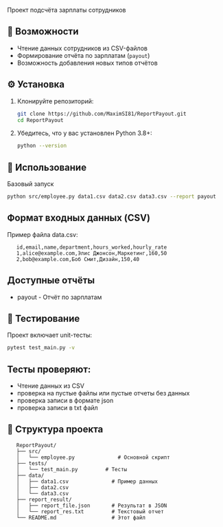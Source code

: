 Проект подсчёта зарплаты сотрудников

## 📌 Возможности

- Чтение данных сотрудников из CSV-файлов
- Формирование отчёта по зарплатам (`payout`)
- Возможность добавления новых типов отчётов

## ⚙️ Установка

1. Клонируйте репозиторий:
   ```bash
   git clone https://github.com/MaximSI81/ReportPayout.git
   cd ReportPayout   

2. Убедитесь, что у вас установлен Python 3.8+:

   ```bash
   python --version

## 🚀 Использование

Базовый запуск
   ```bash
   python src/employee.py data1.csv data2.csv data3.csv --report payout
   ```
## Формат входных данных (CSV)
Пример файла data.csv:

```
   id,email,name,department,hours_worked,hourly_rate
   1,alice@example.com,Элис Джонсон,Маркетинг,160,50
   2,bob@example.com,Боб Смит,Дизайн,150,40
```
## Доступные отчёты
 - payout -	Отчёт по зарплатам

## 🧪 Тестирование

Проект включает unit-тесты:
   ```bash
   pytest test_main.py -v
   ```

## Тесты проверяют:
 - Чтение данных из CSV
 - проверка на пустые файлы или пустые отчеты без данных
 - проверка записи в формате json
 - проверка записи в txt файл

## 📂 Структура проекта
```
   ReportPayout/
   ├── src/
   │   └── employee.py              # Основной скрипт
   ├── tests/
   │   └── test_main.py         # Тесты
   ├── data/
   │   ├── data1.csv              # Пример данных
   │   ├── data2.csv
   │   └── data3.csv
   ├── report_result/
   │   ├── report_file.json       # Результат в JSON
   │   └── report_res.txt         # Текстовый отчет
   └── README.md                  # Этот файл
